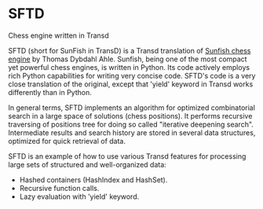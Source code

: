 # SFTD
Chess engine written in Transd

SFTD (short for SunFish in TransD) is a Transd translation of [Sunfish chess engine](https://github.com/thomasahle/sunfish) by Thomas Dybdahl Ahle. Sunfish, being one of the most compact yet powerful chess engines, is written in Python. Its code actively employs rich Python capabilities for writing very concise code. SFTD's code is a very close translation of the original, except that 'yield' keyword in Transd works differently than in Python.

In general terms, SFTD implements an algorithm for optimized combinatorial search in a large space of solutions (chess positions). It performs recursive traversing of positions tree for doing so called "iterative deepening search". Intermediate results and search history are stored in several data structures, optimized for quick retrieval of data.

SFTD is an example of how to use various Transd features for processing large sets of structured and well-organized data: 

* Hashed containers (HashIndex and HashSet). 
* Recursive function calls.
* Lazy evaluation with 'yield' keyword.
